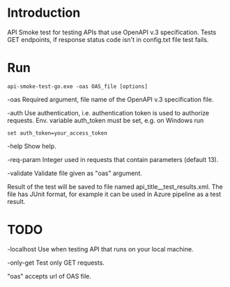 # Introduction
API Smoke test for testing APIs that use OpenAPI v.3 specification.
Tests GET endpoints, if response status code isn't in config.txt file test fails.

# Run

`api-smoke-test-go.exe -oas OAS_file [options]`

  -oas Required argument, file name of the OpenAPI v.3 specification file.

  -auth
        Use authentication, i.e. authentication token is used to authorize requests.
        Env. variable auth_token must be set, e.g. on Windows run

`set auth_token=your_access_token`

  -help
        Show help.

  -req-param 
        Integer used in requests that contain parameters (default 13).

  -validate
        Validate file given as "oas" argument.

Result of the test will be saved to file named api_title__test_results.xml. The file has JUnit format, for example it can be used in Azure pipeline as a test result.

# TODO
-localhost Use when testing API that runs on your local machine.

-only-get Test only GET requests.

"oas" accepts url of OAS file.
